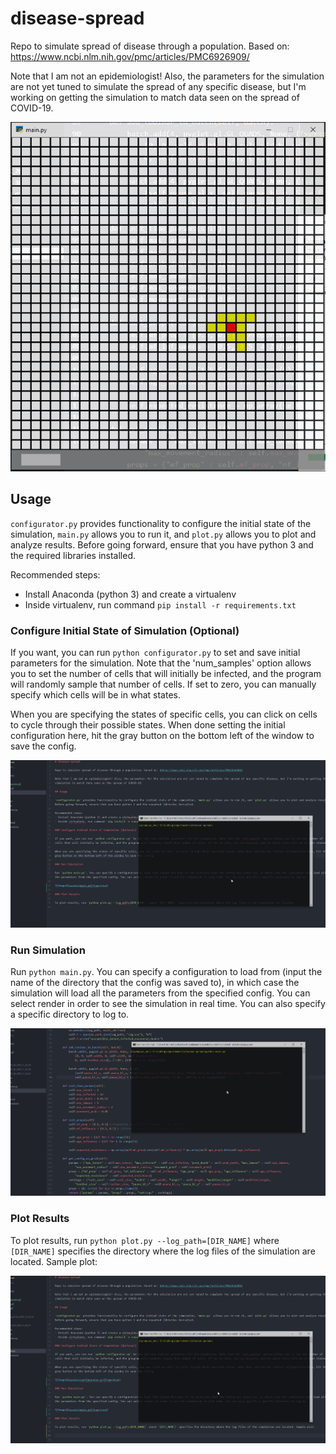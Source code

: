 # disease-spread

Repo to simulate spread of disease through a population. Based on: https://www.ncbi.nlm.nih.gov/pmc/articles/PMC6926909/

Note that I am not an epidemiologist! Also, the parameters for the simulation are not yet tuned to simulate the spread of any specific disease, but I'm working on getting the simulation to match data seen on the spread of COVID-19.

<p align="center">
	<img src="assets/main_cropped.gif?raw=true">
</p>

## Usage

`configurator.py` provides functionality to configure the initial state of the simulation, `main.py` allows you to run it, and `plot.py` allows you to plot and analyze results. Before going forward, ensure that you have python 3 and the required libraries installed.

Recommended steps:
- Install Anaconda (python 3) and create a virtualenv
- Inside virtualenv, run command `pip install -r requirements.txt`

### Configure Initial State of Simulation (Optional)

If you want, you can run `python configurator.py` to set and save initial parameters for the simulation. Note that the 'num_samples' option allows you to set the number of cells that will initially be infected, and the program will randomly sample that number of cells. If set to zero, you can manually specify which cells will be in what states.

When you are specifying the states of specific cells, you can click on cells to cycle through their possible states. When done setting the initial configuration here, hit the gray button on the bottom left of the window to save the config.

![Image](assets/configurator.gif?raw=true)

### Run Simulation

Run `python main.py`. You can specify a configuration to load from (input the name of the directory that the config was saved to), in which case the simulation will load all the parameters from the specified config. You can select render in order to see the simulation in real time. You can also specify a specific directory to log to.

![Image](assets/main.gif?raw=true)

### Plot Results

To plot results, run `python plot.py --log_path=[DIR_NAME]` where `[DIR_NAME]` specifies the directory where the log files of the simulation are located. Sample plot:

![Image](assets/plot.gif?raw=true)
